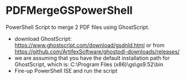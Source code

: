 # PDFMergeGSPowerShell

PowerShell Script to merge 2 PDF files using GhostScript.

- download GhostScript: https://www.ghostscript.com/download/gsdnld.html or from https://github.com/ArtifexSoftware/ghostpdl-downloads/releases/
- we are assuming that you have the default installation path for GhostScript, which is: C:\Program Files (x86)\gs\gs9.52\bin
- Fire-up PowerShell ISE and run the script
